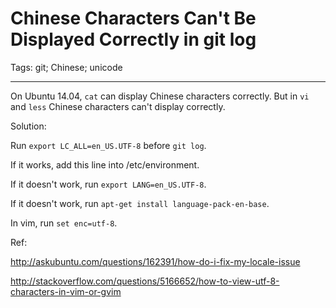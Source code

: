 # Chinese Characters Can't Be Displayed Correctly in git log
Tags: git; Chinese; unicode

------

On Ubuntu 14.04, `cat` can display Chinese characters correctly.
But in `vi` and `less` Chinese characters can't display correctly.

Solution:

Run `export LC_ALL=en_US.UTF-8` before `git log`.

If it works, add this line into /etc/environment.

If it doesn't work, run `export LANG=en_US.UTF-8`.

If it doesn't work, run `apt-get install language-pack-en-base`.

In vim, run `set enc=utf-8`.

Ref:

http://askubuntu.com/questions/162391/how-do-i-fix-my-locale-issue

http://stackoverflow.com/questions/5166652/how-to-view-utf-8-characters-in-vim-or-gvim
